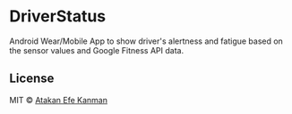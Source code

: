 # DriverStatus

Android Wear/Mobile App to show driver's alertness and fatigue based on the sensor values and Google Fitness API data. 

## License
MIT © [Atakan Efe Kanman](https://atakanefekanman.com)
